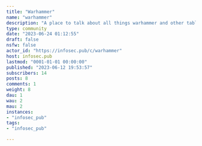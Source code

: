 ```yaml
---
title: "Warhammer" 
name: "warhammer"
description: "A place to talk about all things warhammer and other tabletop games. Please be awesome to each other. "
type: community
date: "2023-06-24 01:12:55"
draft: false
nsfw: false
actor_id: "https://infosec.pub/c/warhammer"
host: infosec.pub
lastmod: "0001-01-01 00:00:00"
published: "2023-06-12 19:53:57"
subscribers: 14
posts: 8
comments: 1
weight: 8
dau: 1
wau: 2
mau: 2
instances:
- "infosec_pub"
tags: 
- "infosec_pub"

---
```

